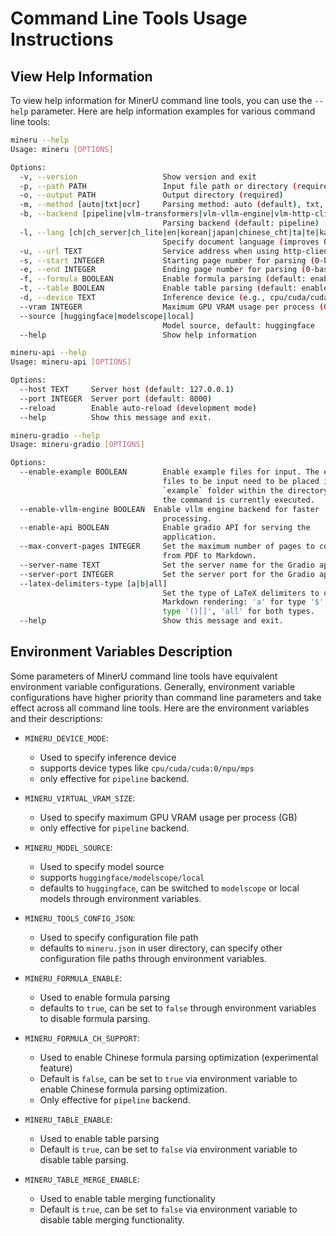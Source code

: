# Command Line Tools Usage Instructions

## View Help Information
To view help information for MinerU command line tools, you can use the `--help` parameter. Here are help information examples for various command line tools:
```bash
mineru --help
Usage: mineru [OPTIONS]

Options:
  -v, --version                   Show version and exit
  -p, --path PATH                 Input file path or directory (required)
  -o, --output PATH               Output directory (required)
  -m, --method [auto|txt|ocr]     Parsing method: auto (default), txt, ocr (pipeline backend only)
  -b, --backend [pipeline|vlm-transformers|vlm-vllm-engine|vlm-http-client]
                                  Parsing backend (default: pipeline)
  -l, --lang [ch|ch_server|ch_lite|en|korean|japan|chinese_cht|ta|te|ka|th|el|latin|arabic|east_slavic|cyrillic|devanagari]
                                  Specify document language (improves OCR accuracy, pipeline backend only)
  -u, --url TEXT                  Service address when using http-client
  -s, --start INTEGER             Starting page number for parsing (0-based)
  -e, --end INTEGER               Ending page number for parsing (0-based)
  -f, --formula BOOLEAN           Enable formula parsing (default: enabled)
  -t, --table BOOLEAN             Enable table parsing (default: enabled)
  -d, --device TEXT               Inference device (e.g., cpu/cuda/cuda:0/npu/mps, pipeline backend only)
  --vram INTEGER                  Maximum GPU VRAM usage per process (GB) (pipeline backend only)
  --source [huggingface|modelscope|local]
                                  Model source, default: huggingface
  --help                          Show help information
```
```bash
mineru-api --help
Usage: mineru-api [OPTIONS]

Options:
  --host TEXT     Server host (default: 127.0.0.1)
  --port INTEGER  Server port (default: 8000)
  --reload        Enable auto-reload (development mode)
  --help          Show this message and exit.
```
```bash
mineru-gradio --help
Usage: mineru-gradio [OPTIONS]

Options:
  --enable-example BOOLEAN        Enable example files for input. The example
                                  files to be input need to be placed in the
                                  `example` folder within the directory where
                                  the command is currently executed.
  --enable-vllm-engine BOOLEAN  Enable vllm engine backend for faster
                                  processing.
  --enable-api BOOLEAN            Enable gradio API for serving the
                                  application.
  --max-convert-pages INTEGER     Set the maximum number of pages to convert
                                  from PDF to Markdown.
  --server-name TEXT              Set the server name for the Gradio app.
  --server-port INTEGER           Set the server port for the Gradio app.
  --latex-delimiters-type [a|b|all]
                                  Set the type of LaTeX delimiters to use in
                                  Markdown rendering: 'a' for type '$', 'b' for
                                  type '()[]', 'all' for both types.
  --help                          Show this message and exit.
```

## Environment Variables Description

Some parameters of MinerU command line tools have equivalent environment variable configurations. Generally, environment variable configurations have higher priority than command line parameters and take effect across all command line tools.
Here are the environment variables and their descriptions:

- `MINERU_DEVICE_MODE`:
    * Used to specify inference device
    * supports device types like `cpu/cuda/cuda:0/npu/mps`
    * only effective for `pipeline` backend.
  
- `MINERU_VIRTUAL_VRAM_SIZE`: 
    * Used to specify maximum GPU VRAM usage per process (GB)
    * only effective for `pipeline` backend.
  
- `MINERU_MODEL_SOURCE`: 
    * Used to specify model source
    * supports `huggingface/modelscope/local`
    * defaults to `huggingface`, can be switched to `modelscope` or local models through environment variables.
  
- `MINERU_TOOLS_CONFIG_JSON`: 
    * Used to specify configuration file path
    * defaults to `mineru.json` in user directory, can specify other configuration file paths through environment variables.
  
- `MINERU_FORMULA_ENABLE`:
    * Used to enable formula parsing
    * defaults to `true`, can be set to `false` through environment variables to disable formula parsing.
  
- `MINERU_FORMULA_CH_SUPPORT`:
    * Used to enable Chinese formula parsing optimization (experimental feature)
    * Default is `false`, can be set to `true` via environment variable to enable Chinese formula parsing optimization.
    * Only effective for `pipeline` backend.
  
- `MINERU_TABLE_ENABLE`:
    * Used to enable table parsing
    * Default is `true`, can be set to `false` via environment variable to disable table parsing.

- `MINERU_TABLE_MERGE_ENABLE`:
    * Used to enable table merging functionality
    * Default is `true`, can be set to `false` via environment variable to disable table merging functionality.

